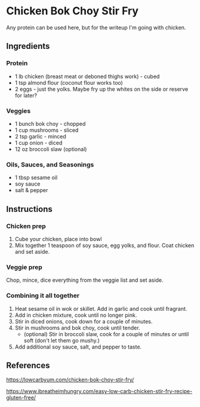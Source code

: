 # Chicken Bok Choy Stir Fry
Any protein can be used here, but for the writeup I'm going with chicken.

## Ingredients

### Protein
* 1 lb chicken (breast meat or deboned thighs work) - cubed
* 1 tsp almond flour (coconut flour works too)
* 2 eggs - just the yolks. Maybe fry up the whites on the side or reserve for later?

### Veggies
* 1 bunch bok choy - chopped
* 1 cup mushrooms - sliced
* 2 tsp garlic - minced
* 1 cup onion - diced
* 12 oz broccoli slaw (optional)

### Oils, Sauces, and Seasonings
* 1 tbsp sesame oil
* soy sauce
* salt & pepper

## Instructions

### Chicken prep

1. Cube your chicken, place into bowl
2. Mix together 1 teaspoon of soy sauce, egg yolks, and flour. Coat chicken and set aside.

### Veggie prep

Chop, mince, dice everything from the veggie list and set aside.

### Combining it all together

1. Heat sesame oil in wok or skillet. Add in garlic and cook until fragrant.
2. Add in chicken mixture, cook until no longer pink.
3. Stir in diced onions, cook down for a couple of minutes.
4. Stir in mushrooms and bok choy, cook until tender.
    * (optional) Stir in broccoli slaw, cook for a couple of minutes or until soft (don't let them go mushy.)
5. Add additional soy sauce, salt, and pepper to taste.

## References
https://lowcarbyum.com/chicken-bok-choy-stir-fry/

https://www.ibreatheimhungry.com/easy-low-carb-chicken-stir-fry-recipe-gluten-free/
